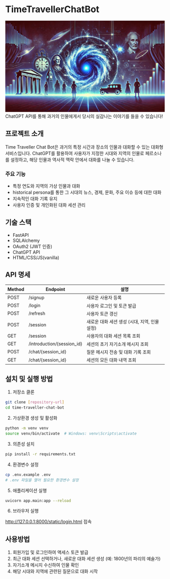 # TimeTravellerChatBot

![image](logo.png)
ChatGPT API를 통해 과거의 인물에게서 당시의 실감나는 이야기를 들을 수 있습니다!

## 프로젝트 소개

Time Traveller Chat Bot은 과거의 특정 시간과 장소의 인물과 대화할 수 있는 대화형 서비스입니다.
ChatGPT를 활용하여 사용자가 지정한 시대와 지역의 인물로 페르소나를 설정하고, 해당 인물과 역사적 맥락 안에서 대화를 나눌 수 있습니다.

### 주요 기능

- 특정 연도와 지역의 가상 인물과 대화
- historical persona를 통한 그 시대의 뉴스, 경제, 문화, 주요 이슈 등에 대한 대화
- 지속적인 대화 기록 유지
- 사용자 인증 및 개인화된 대화 세션 관리

## 기술 스택

- FastAPI
- SQLAlchemy
- OAuth2 (JWT 인증)
- ChatGPT API
- HTML/CSS/JS(vanilla)

## API 명세

| Method | Endpoint                   | 설명                                          |
| ------ | -------------------------- | --------------------------------------------- |
| POST   | /signup                    | 새로운 사용자 등록                            |
| POST   | /login                     | 사용자 로그인 및 토큰 발급                    |
| POST   | /refresh                   | 사용자 토큰 갱신                              |
| POST   | /session                   | 새로운 대화 세션 생성 (시대, 지역, 인물 설정) |
| GET    | /session                   | 사용자의 대화 세션 목록 조회                  |
| GET    | /introduction/{session_id} | 세션의 초기 자기소개 메시지 조회              |
| POST   | /chat/{session_id}         | 질문 메시지 전송 및 대화 기록 조회            |
| GET    | /chat/{session_id}         | 세션의 모든 대화 내역 조회                    |

## 설치 및 실행 방법

1. 저장소 클론

```bash
git clone [repository-url]
cd time-traveller-chat-bot
```

2. 가상환경 생성 및 활성화

```bash
python -m venv venv
source venv/bin/activate  # Windows: venv\Scripts\activate
```

3. 의존성 설치

```bash
pip install -r requirements.txt
```

4. 환경변수 설정

```bash
cp .env.example .env
# .env 파일을 열어 필요한 환경변수 설정
```

5. 애플리케이션 실행

```bash
uvicorn app.main:app --reload
```

6. 브라우저 실행

http://127.0.0.1:8000/static/login.html 접속

## 사용방법

1. 회원가입 및 로그인하여 액세스 토큰 발급
2. 최근 대화 세션 선택하거나, 새로운 대화 세션 생성 (예: 1800년의 파리의 예술가)
3. 자기소개 메시지 수신하여 인물 확인
4. 해당 시대와 지역에 관련된 질문으로 대화 시작
